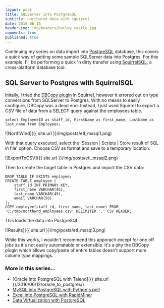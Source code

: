 ```yaml
---
layout: post
title: SQLServer into PostgreSQL
subtitle: northwind data with squirrel
date: 2016-06-16
header-img: img/headers/hatley_castle.jpg
comments: true
published: true
---
```


Continuing my series on data import into [PostgreSQL](https://www.postgresql.org/) database, this covers a quick way of getting some sample SQLServer data into Postgres.  For this example, I'll be performing a quick 'n dirty transfer using [SquirrelSQL](http://squirrel-sql.sourceforge.net/), a cross-platform database tool.

## SQL Server to Postgres with SquirrelSQL

Initally, I tried the [DBCopy plugin](http://dbcopyplugin.sourceforge.net/) in Squirrel, however it errored out on type conversions from SQLServer to Postgres.  With no means to easily configure, DBCopy was a dead end.  Instead, I just used Squirrel to export a CSV file of data from a SELECT query against the employees table.

```
select EmployeeID as staff_id, FirstName as first_name, LastName as last_name from Employees;
```

![NorthWind]({{ site.url }}/img/posts/etl_mssql1.png)

With that query executed, select the 'Session &#124; Scripts &#124; Store result of SQL in file' option.  Choose CSV as format and save to a temporary location.

![ExportToCSV]({{ site.url }}/img/posts/etl_mssql2.png)

Then to create the target table in Postgres and import the CSV data:

```
DROP TABLE IF EXISTS employee;
CREATE TABLE employee (
    staff_id INT PRIMARY KEY,
    first_name VARCHAR(45),
    last_name VARCHAR(45),
    email VARCHAR(50)
);
COPY employee(staff_id, first_name, last_name) FROM 'C:/tmp/northwnd_employees.csv' DELIMITER ',' CSV HEADER;
```

This loads the data into PostgreSQL:

![Results]({{ site.url }}/img/posts/etl_mssql3.png)

While this works, I wouldn't recommend this apporach except for one off jobs as it's not easily automatable or extensible.  It's a pity the DBCopy plugin which allows copy/paste of entire tables doesn't support more column type mappings.

### More in this series...
* [Oracle into PostgreSQL with Talend]({{ site.url }}/2016/06/12/oracle_to_postgres/)
* [MySQL into PostgreSQL with Python's petl]({{site.url}}/2016/06/21/mysql_to_postgres/)
* [Excel into PostgreSQL with RapidMiner]({{site.url}}/2016/06/29/excel_to_postgres/)
* [Data Virtualization with PostgreSQL]({{site.url}}/2016/07/18/pg_data_virt/)